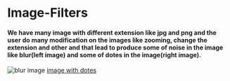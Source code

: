 # Image-Filters

#### We have many image with different extension like jpg and png and the user do many modification on the images like zooming, change the extension and other and that lead to produce some of noise in the image like blur(left image) and some of dotes in the image(right image). 

![blur image](http://url/to/img.png) [image with dotes](http://url/to/img.png)
